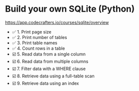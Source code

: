 # Build your own SQLite (Python)

https://app.codecrafters.io/courses/sqlite/overview

- ✅ 1. Print page size 
- ✅ 2. Print number of tables
- ✅ 3. Print table names
- ✅ 4. Count rows in a table
- ☑️ 5. Read data from a single column
- ☑️ 6. Read data from multiple columns
- ☑️ 7. Filter data with a WHERE clause
- ☑️ 8. Retrieve data using a full-table scan
- ☑️ 9. Retrieve data using an index


